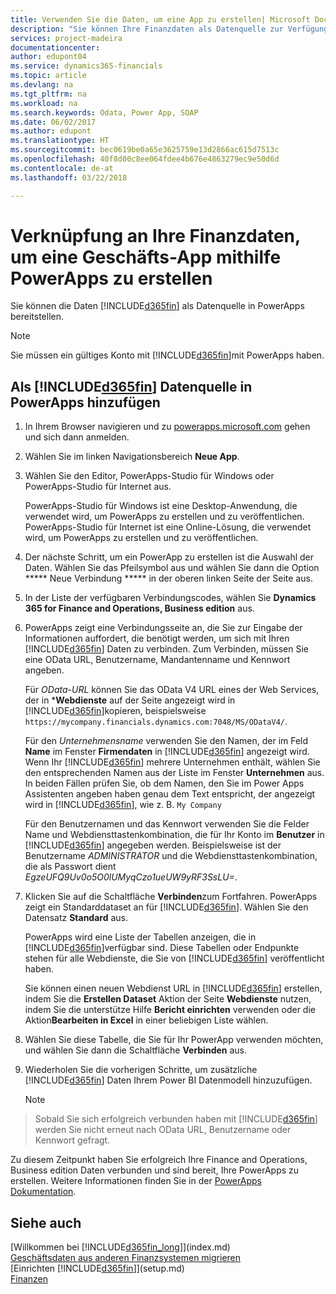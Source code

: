 ```yaml
---
title: Verwenden Sie die Daten, um eine App zu erstellen| Microsoft Docs
description: "Sie können Ihre Finanzdaten als Datenquelle zur Verfügung stellen und eine OData-URL Ihrer Webdienste festlegen, um eine Geschäfts-App mithilfe PowerApps zu erstellen."
services: project-madeira
documentationcenter: 
author: edupont04
ms.service: dynamics365-financials
ms.topic: article
ms.devlang: na
ms.tgt_pltfrm: na
ms.workload: na
ms.search.keywords: Odata, Power App, SOAP
ms.date: 06/02/2017
ms.author: edupont
ms.translationtype: HT
ms.sourcegitcommit: bec0619be0a65e3625759e13d2866ac615d7513c
ms.openlocfilehash: 40f8d00c8ee064fdee4b676e4863279ec9e50d6d
ms.contentlocale: de-at
ms.lasthandoff: 03/22/2018

---
```

# <a name="connecting-to-your-financials-data-to-build-a-business-app-using-powerapps"></a>Verknüpfung an Ihre Finanzdaten, um eine Geschäfts-App mithilfe PowerApps zu erstellen
Sie können die Daten [!INCLUDE[d365fin](includes/d365fin_md.md)] als Datenquelle in PowerApps bereitstellen.  

> [!NOTE]  
>   Sie müssen ein gültiges Konto mit  [!INCLUDE[d365fin](includes/d365fin_md.md)]mit PowerApps haben.  

## <a name="to-add-included365finincludesd365finmdmd-as-a-data-source-in-powerapps"></a>Als [!INCLUDE[d365fin](includes/d365fin_md.md)] Datenquelle in PowerApps hinzufügen
1. In Ihrem Browser navigieren und zu [powerapps.microsoft.com](https://powerapps.microsoft.com/en-us/) gehen und sich dann anmelden.
2. Wählen Sie im linken Navigationsbereich **Neue App**.
3. Wählen Sie den Editor, PowerApps-Studio für Windows oder PowerApps-Studio für Internet aus.

   PowerApps-Studio für Windows ist eine Desktop-Anwendung, die verwendet wird, um PowerApps zu erstellen und zu veröffentlichen. PowerApps-Studio für Internet ist eine Online-Lösung, die verwendet wird, um PowerApps zu erstellen und zu veröffentlichen.
4. Der nächste Schritt, um ein PowerApp zu erstellen ist die Auswahl der Daten. Wählen Sie das Pfeilsymbol aus und wählen Sie dann die Option ***** Neue Verbindung ***** in der oberen linken Seite der Seite aus.
5. In der Liste der verfügbaren Verbindungscodes, wählen Sie **Dynamics 365 for Finance and Operations, Business edition** aus.
6. PowerApps zeigt eine Verbindungsseite an, die Sie zur Eingabe der Informationen auffordert, die benötigt werden, um sich mit Ihren [!INCLUDE[d365fin](includes/d365fin_md.md)] Daten zu verbinden. Zum Verbinden, müssen Sie eine OData URL, Benutzername, Mandantenname und Kennwort angeben.

   Für *OData-URL* können Sie das OData V4 URL eines der Web Services, der in ***Webdienste** auf der Seite angezeigt wird in [!INCLUDE[d365fin](includes/d365fin_md.md)]kopieren, beispielsweise `https://mycompany.financials.dynamics.com:7048/MS/ODataV4/`.  

   Für den *Unternehmensname* verwenden Sie den Namen, der im Feld **Name** im Fenster **Firmendaten** in [!INCLUDE[d365fin](includes/d365fin_md.md)] angezeigt wird. Wenn Ihr [!INCLUDE[d365fin](includes/d365fin_md.md)] mehrere Unternehmen enthält, wählen Sie den entsprechenden Namen aus der Liste im Fenster **Unternehmen** aus. In beiden Fällen prüfen Sie, ob dem Namen, den Sie im Power Apps Assistenten angeben haben genau dem Text entspricht, der angezeigt wird in [!INCLUDE[d365fin](includes/d365fin_md.md)], wie z. B. `My Company`

   Für den Benutzernamen und das Kennwort verwenden Sie die Felder Name und Webdiensttastenkombination, die für Ihr Konto im **Benutzer** in [!INCLUDE[d365fin](includes/d365fin_md.md)] angegeben werden. Beispielsweise ist der Benutzername *ADMINISTRATOR* und die Webdiensttastenkombination, die als Passwort dient *EgzeUFQ9Uv0o5O0lUMyqCzo1ueUW9yRF3SsLU=*.
7. Klicken Sie auf die Schaltfläche **Verbinden**zum Fortfahren. PowerApps zeigt ein Standarddataset an für [!INCLUDE[d365fin](includes/d365fin_md.md)]. Wählen Sie den Datensatz **Standard** aus.

   PowerApps wird eine Liste der Tabellen anzeigen, die in [!INCLUDE[d365fin](includes/d365fin_md.md)]verfügbar sind. Diese Tabellen oder Endpunkte stehen für alle Webdienste, die Sie von [!INCLUDE[d365fin](includes/d365fin_md.md)] veröffentlicht haben.

   Sie können einen neuen Webdienst URL in [!INCLUDE[d365fin](includes/d365fin_md.md)] erstellen, indem Sie die **Erstellen Dataset** Aktion der Seite **Webdienste** nutzen, indem Sie die unterstütze Hilfe **Bericht einrichten** verwenden oder die Aktion**Bearbeiten in Excel** in einer beliebigen Liste wählen.
8. Wählen Sie diese Tabelle, die Sie für Ihr PowerApp verwenden möchten, und wählen Sie dann die Schaltfläche **Verbinden** aus.
9. Wiederholen Sie die vorherigen Schritte, um zusätzliche [!INCLUDE[d365fin](includes/d365fin_md.md)] Daten Ihrem Power BI Datenmodell hinzuzufügen.

   > [!NOTE]  
>    Sobald Sie sich erfolgreich verbunden haben mit [!INCLUDE[d365fin](includes/d365fin_md.md)] werden Sie nicht erneut nach OData URL, Benutzername oder Kennwort gefragt.

Zu diesem Zeitpunkt haben Sie erfolgreich Ihre Finance and Operations, Business edition Daten verbunden und sind bereit, Ihre PowerApps zu erstellen. Weitere Informationen finden Sie in der [PowerApps Dokumentation](https://powerapps.microsoft.com/tutorials/getting-started/).

## <a name="see-also"></a>Siehe auch
[Willkommen bei [!INCLUDE[d365fin_long](includes/d365fin_long_md.md)]](index.md)  
[Geschäftsdaten aus anderen Finanzsystemen migrieren](upload-data.md)  
[Einrichten [!INCLUDE[d365fin](includes/d365fin_md.md)]](setup.md)  
[Finanzen](finance.md)  

